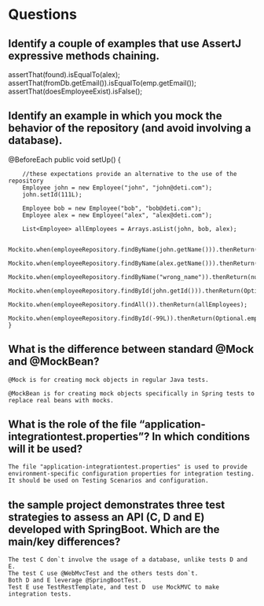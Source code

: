 # Questions

## Identify a couple of examples that use AssertJ expressive methods chaining.

assertThat(found).isEqualTo(alex);
assertThat(fromDb.getEmail()).isEqualTo(emp.getEmail());
assertThat(doesEmployeeExist).isFalse();


## Identify an example in which you mock the behavior of the repository (and avoid involving a database).

@BeforeEach
    public void setUp() {

        //these expectations provide an alternative to the use of the repository
        Employee john = new Employee("john", "john@deti.com");
        john.setId(111L);

        Employee bob = new Employee("bob", "bob@deti.com");
        Employee alex = new Employee("alex", "alex@deti.com");

        List<Employee> allEmployees = Arrays.asList(john, bob, alex);

        Mockito.when(employeeRepository.findByName(john.getName())).thenReturn(john);
        Mockito.when(employeeRepository.findByName(alex.getName())).thenReturn(alex);
        Mockito.when(employeeRepository.findByName("wrong_name")).thenReturn(null);
        Mockito.when(employeeRepository.findById(john.getId())).thenReturn(Optional.of(john));
        Mockito.when(employeeRepository.findAll()).thenReturn(allEmployees);
        Mockito.when(employeeRepository.findById(-99L)).thenReturn(Optional.empty());
    }
    
    
## What is the difference between standard @Mock and @MockBean?

    @Mock is for creating mock objects in regular Java tests.
    
    @MockBean is for creating mock objects specifically in Spring tests to replace real beans with mocks.
    

## What is the role of the file “application-integrationtest.properties”? In which conditions will it be used?

    The file "application-integrationtest.properties" is used to provide environment-specific configuration properties for integration testing.
    It should be used on Testing Scenarios and configuration.


## the sample project demonstrates three test strategies to assess an API (C, D and E) developed with SpringBoot. Which are the main/key differences?

    The test C don`t involve the usage of a database, unlike tests D and E.
    The test C use @WebMvcTest and the others tests don`t.
    Both D and E leverage @SpringBootTest.
    Test E use TestRestTemplate, and test D  use MockMVC to make integration tests.
